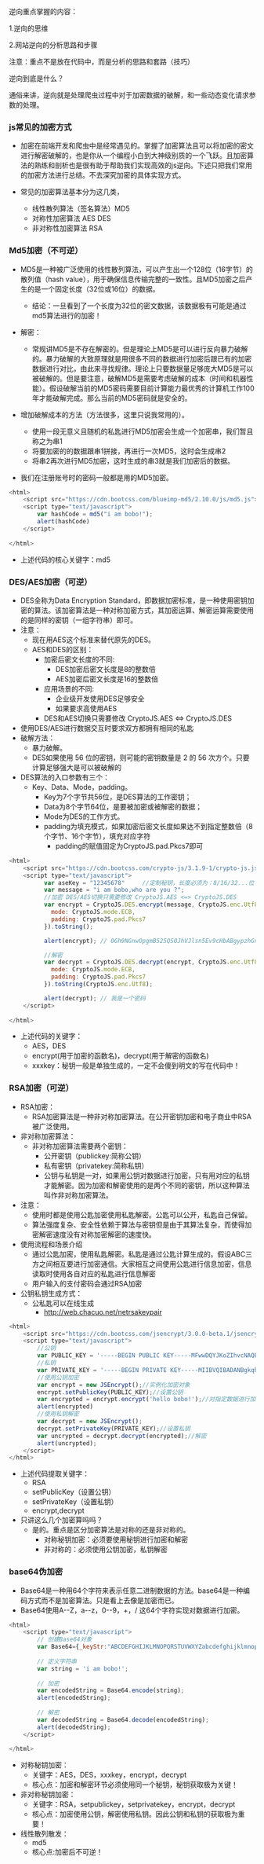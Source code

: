 逆向重点掌握的内容：

1.逆向的思维

2.网站逆向的分析思路和步骤

注意：重点不是放在代码中，而是分析的思路和套路（技巧）

逆向到底是什么？

通俗来讲，逆向就是处理爬虫过程中对于加密数据的破解，和一些动态变化请求参数的处理。

### js常见的加密方式

- 加密在前端开发和爬虫中是经常遇见的。掌握了加密算法且可以将加密的密文进行解密破解的，也是你从一个编程小白到大神级别质的一个飞跃。且加密算法的熟练和剖析也是很有助于帮助我们实现高效的js逆向。下述只把我们常用的加密方法进行总结。不去深究加密的具体实现方式。

- 常见的加密算法基本分为这几类，
    - 线性散列算法（签名算法）MD5
    - 对称性加密算法 AES DES
    - 非对称性加密算法 RSA

### Md5加密（不可逆）
- MD5是一种被广泛使用的线性散列算法，可以产生出一个128位（16字节）的散列值（hash value），用于确保信息传输完整的一致性。且MD5加密之后产生的是一个固定长度（32位或16位）的数据。
    - 结论：一旦看到了一个长度为32位的密文数据，该数据极有可能是通过md5算法进行的加密！

- 解密：
    - 常规讲MD5是不存在解密的。但是理论上MD5是可以进行反向暴力破解的。暴力破解的大致原理就是用很多不同的数据进行加密后跟已有的加密数据进行对比，由此来寻找规律。理论上只要数据量足够庞大MD5是可以被破解的。但是要注意，破解MD5是需要考虑破解的成本（时间和机器性能）。假设破解当前的MD5密码需要目前计算能力最优秀的计算机工作100年才能破解完成。那么当前的MD5密码就是安全的。    
- 增加破解成本的方法（方法很多，这里只说我常用的）。

    - 使用一段无意义且随机的私匙进行MD5加密会生成一个加密串，我们暂且称之为串1
    - 将要加密的的数据跟串1拼接，再进行一次MD5，这时会生成串2
    - 将串2再次进行MD5加密，这时生成的串3就是我们加密后的数据。
- 我们在注册账号时的密码一般都是用的MD5加密。

```js
<html>
	<script src="https://cdn.bootcss.com/blueimp-md5/2.10.0/js/md5.js"></script>
    <script type="text/javascript">
		var hashCode = md5("i am bobo!"); 
		alert(hashCode)
	</script>
		
</html>
```

- 上述代码的核心关键字：md5

### DES/AES加密（可逆）

- DES全称为Data Encryption Standard，即数据加密标准，是一种使用密钥加密的算法。该加密算法是一种对称加密方式，其加密运算、解密运算需要使用的是同样的密钥（一组字符串）即可。
- 注意：
    - 现在用AES这个标准来替代原先的DES。
    - AES和DES的区别：
        - 加密后密文长度的不同:
            - DES加密后密文长度是8的整数倍
            - AES加密后密文长度是16的整数倍
        - 应用场景的不同:
            - 企业级开发使用DES足够安全
            - 如果要求高使用AES
        - DES和AES切换只需要修改 CryptoJS.AES <=> CryptoJS.DES
- 使用DES/AES进行数据交互时要求双方都拥有相同的私匙
- 破解方法：
    - 暴力破解。
    - DES如果使用 56 位的密钥，则可能的密钥数量是 2 的 56 次方个。只要计算足够强大是可以被破解的
- DES算法的入口参数有三个：
    - Key、Data、Mode，padding。
        - Key为7个字节共56位，是DES算法的工作密钥；
        - Data为8个字节64位，是要被加密或被解密的数据；
        - Mode为DES的工作方式。
        - padding为填充模式，如果加密后密文长度如果达不到指定整数倍（8个字节、16个字节），填充对应字符
            - padding的赋值固定为CryptoJS.pad.Pkcs7即可

```js
<html>
	<script src="https://cdn.bootcss.com/crypto-js/3.1.9-1/crypto-js.js"></script>
    <script type="text/javascript">
		  var aseKey = "12345678"     //定制秘钥，长度必须为：8/16/32...位
		  var message = "i am bobo,who are you ?";
		  //加密 DES/AES切换只需要修改 CryptoJS.AES <=> CryptoJS.DES
		  var encrypt = CryptoJS.DES.encrypt(message, CryptoJS.enc.Utf8.parse(aseKey), {
			mode: CryptoJS.mode.ECB,
			padding: CryptoJS.pad.Pkcs7
		  }).toString();

		  alert(encrypt); // 0Gh9NGnwOpgmB525QS0JhVJlsn5Ev9cHbABgypzhGnM

		  //解密
		  var decrypt = CryptoJS.DES.decrypt(encrypt, CryptoJS.enc.Utf8.parse(aseKey), {
			mode: CryptoJS.mode.ECB,
			padding: CryptoJS.pad.Pkcs7
		  }).toString(CryptoJS.enc.Utf8);

		  alert(decrypt); // 我是一个密码
	</script>
		
</html>
```

- 上述代码的关键字：
  - AES，DES
  - encrypt(用于加密的函数名)，decrypt(用于解密的函数名)
  - xxxkey：秘钥一般是单独生成的，一定不会傻到明文的写在代码中！

### RSA加密（可逆）

- RSA加密：
    - RSA加密算法是一种非对称加密算法。在公开密钥加密和电子商业中RSA被广泛使用。
- 非对称加密算法：
    - 非对称加密算法需要两个密钥：
        - 公开密钥（publickey:简称公钥）
        - 私有密钥（privatekey:简称私钥）
        - 公钥与私钥是一对，如果用公钥对数据进行加密，只有用对应的私钥才能解密。因为加密和解密使用的是两个不同的密钥，所以这种算法叫作非对称加密算法。
- 注意：
    - 使用时都是使用公匙加密使用私匙解密。公匙可以公开，私匙自己保留。
    - 算法强度复杂、安全性依赖于算法与密钥但是由于其算法复杂，而使得加密解密速度没有对称加密解密的速度快。
- 使用流程和场景介绍
    - 通过公匙加密，使用私匙解密。私匙是通过公匙计算生成的。假设ABC三方之间相互要进行加密通信。大家相互之间使用公匙进行信息加密，信息读取时使用各自对应的私匙进行信息解密
    - 用户输入的支付密码会通过RSA加密
- 公钥私钥生成方式：
    - 公私匙可以在线生成
        - http://web.chacuo.net/netrsakeypair

```js
<html>
	<script src="https://cdn.bootcss.com/jsencrypt/3.0.0-beta.1/jsencrypt.js"></script>
    <script type="text/javascript">
        //公钥
        var PUBLIC_KEY = '-----BEGIN PUBLIC KEY-----MFwwDQYJKoZIhvcNAQEBBQADSwAwSAJBALyBJ6kZ/VFJYTV3vOC07jqWIqgyvHulv6us/8wzlSBqQ2+eOTX7s5zKfXY40yZWDoCaIGk+tP/sc0D6dQzjaxECAwEAAQ==-----END PUBLIC KEY-----';
        //私钥
		var PRIVATE_KEY = '-----BEGIN PRIVATE KEY-----MIIBVQIBADANBgkqhkiG9w0BAQEFAASCAT8wggE7AgEAAkEAvIEnqRn9UUlhNXe84LTuOpYiqDK8e6W/q6z/zDOVIGpDb545NfuznMp9djjTJlYOgJogaT60/+xzQPp1DONrEQIDAQABAkEAu7DFsqQEDDnKJpiwYfUE9ySiIWNTNLJWZDN/Bu2dYIV4DO2A5aHZfMe48rga5BkoWq2LALlY3tqsOFTe3M6yoQIhAOSfSAU3H6jIOnlEiZabUrVGqiFLCb5Ut3Jz9NN+5p59AiEA0xQDMrxWBBJ9BYq6RRY4pXwa/MthX/8Hy+3GnvNw/yUCIG/3Ee578KVYakq5pih8KSVeVjO37C2qj60d3Ok3XPqBAiEAqGPvxTsAuBDz0kcBIPqASGzArumljkrLsoHHkakOfU0CIDuhxKQwHlXFDO79ppYAPcVO3bph672qGD84YUaHF+pQ-----END PRIVATE KEY-----';
		//使用公钥加密
        var encrypt = new JSEncrypt();//实例化加密对象
        encrypt.setPublicKey(PUBLIC_KEY);//设置公钥
        var encrypted = encrypt.encrypt('hello bobo!');//对指定数据进行加密
		alert(encrypted)
        //使用私钥解密
        var decrypt = new JSEncrypt();
        decrypt.setPrivateKey(PRIVATE_KEY);//设置私钥
        var uncrypted = decrypt.decrypt(encrypted);//解密
		alert(uncrypted);
    </script>
</html>
```

- 上述代码提取关键字：
  - RSA
  - setPublicKey（设置公钥）
  - setPrivateKey（设置私钥）
  - encrypt,decrypt
- 只讲这么几个加密算吗吗？
  - 是的。重点是区分加密算法是对称的还是非对称的。
    - 对称秘钥加密：必须要使用秘钥进行加密和解密
    - 非对称的：必须使用公钥加密，私钥解密

### base64伪加密

- Base64是一种用64个字符来表示任意二进制数据的方法。base64是一种编码方式而不是加密算法。只是看上去像是加密而已。
- Base64使用A--Z，a--z，0--9，+，/ 这64个字符实现对数据进行加密。

```js
<html>
    <script type="text/javascript">
		// 创建Base64对象
		var Base64={_keyStr:"ABCDEFGHIJKLMNOPQRSTUVWXYZabcdefghijklmnopqrstuvwxyz0123456789+/=",encode:function(e){var t="";var n,r,i,s,o,u,a;var f=0;e=Base64._utf8_encode(e);while(f<e.length){n=e.charCodeAt(f++);r=e.charCodeAt(f++);i=e.charCodeAt(f++);s=n>>2;o=(n&3)<<4|r>>4;u=(r&15)<<2|i>>6;a=i&63;if(isNaN(r)){u=a=64}else if(isNaN(i)){a=64}t=t+this._keyStr.charAt(s)+this._keyStr.charAt(o)+this._keyStr.charAt(u)+this._keyStr.charAt(a)}return t},decode:function(e){var t="";var n,r,i;var s,o,u,a;var f=0;e=e.replace(/[^A-Za-z0-9+/=]/g,"");while(f<e.length){s=this._keyStr.indexOf(e.charAt(f++));o=this._keyStr.indexOf(e.charAt(f++));u=this._keyStr.indexOf(e.charAt(f++));a=this._keyStr.indexOf(e.charAt(f++));n=s<<2|o>>4;r=(o&15)<<4|u>>2;i=(u&3)<<6|a;t=t+String.fromCharCode(n);if(u!=64){t=t+String.fromCharCode(r)}if(a!=64){t=t+String.fromCharCode(i)}}t=Base64._utf8_decode(t);return t},_utf8_encode:function(e){e=e.replace(/rn/g,"n");var t="";for(var n=0;n<e.length;n++){var r=e.charCodeAt(n);if(r<128){t+=String.fromCharCode(r)}else if(r>127&&r<2048){t+=String.fromCharCode(r>>6|192);t+=String.fromCharCode(r&63|128)}else{t+=String.fromCharCode(r>>12|224);t+=String.fromCharCode(r>>6&63|128);t+=String.fromCharCode(r&63|128)}}return t},_utf8_decode:function(e){var t="";var n=0;var r=c1=c2=0;while(n<e.length){r=e.charCodeAt(n);if(r<128){t+=String.fromCharCode(r);n++}else if(r>191&&r<224){c2=e.charCodeAt(n+1);t+=String.fromCharCode((r&31)<<6|c2&63);n+=2}else{c2=e.charCodeAt(n+1);c3=e.charCodeAt(n+2);t+=String.fromCharCode((r&15)<<12|(c2&63)<<6|c3&63);n+=3}}return t}}
		 
		// 定义字符串
		var string = 'i am bobo!';
		 
		// 加密
		var encodedString = Base64.encode(string);
		alert(encodedString); 
		 
		// 解密
		var decodedString = Base64.decode(encodedString);
		alert(decodedString); 
	</script>
		
</html>

```

- 对称秘钥加密：
  - 关键字：AES，DES，xxxkey，encrypt，decrypt
  - 核心点：加密和解密环节必须使用同一个秘钥，秘钥获取极为关键！
- 非对称秘钥加密：
  - 关键字：RSA，setpublickey，setprivatekey，encrypt，decrypt
  - 核心点：加密使用公钥，解密使用私钥。因此公钥和私钥的获取极为重要！
- 线性散列散发：
  - md5
  - 核心点:加密后不可逆！
